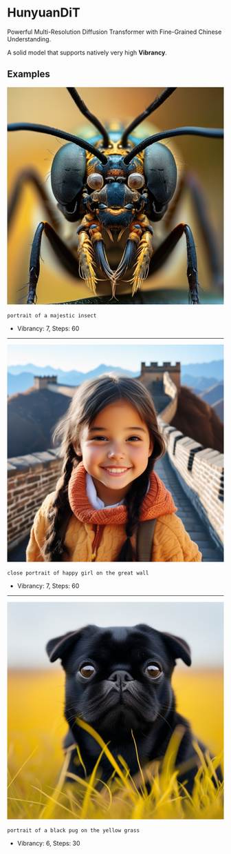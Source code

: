 # HunyuanDiT

Powerful Multi-Resolution Diffusion Transformer with Fine-Grained Chinese Understanding.

A solid model that supports natively very high **Vibrancy**.

## Examples

![Image](../FlowsResults/HunyuanDiT_1.png)

    portrait of a majestic insect

- Vibrancy: 7, Steps: 60

---

![Image](../FlowsResults/HunyuanDiT_2.png)

    close portrait of happy girl on the great wall

- Vibrancy: 7, Steps: 60

---

![Image](../FlowsResults/HunyuanDiT_3.png)

    portrait of a black pug on the yellow grass

- Vibrancy: 6, Steps: 30
